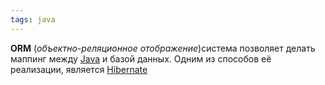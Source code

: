```yaml
---
tags: java
---
```

**ORM** (*объектно-реляционное отображение*)система позволяет делать маппинг между [Java](📙MOC-JAVA.md) и базой данных.
Одним из способов её реализации, является [Hibernate](_Hibernate.md)